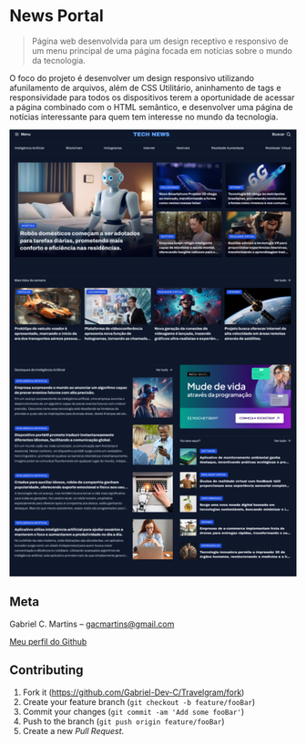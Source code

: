 # News Portal

> Página web desenvolvida para um design receptivo e responsivo de um menu principal de uma página focada em notícias sobre o mundo da tecnologia.

O foco do projeto é desenvolver um design responsivo utilizando afunilamento de arquivos, além de CSS Utilitário, aninhamento de tags e responsividade para todos os dispositivos terem a oportunidade de acessar a página combinado com o HTML semântico, e desenvolver uma página de notícias interessante para quem tem interesse no mundo da tecnologia.


<p align="center">
<img src="./assets/readme.png" alt="Protótipo do projeto.">
</p>

## Meta

Gabriel C. Martins – gacmartins@gmail.com

[Meu perfil do Github](https://github.com/Gabriel-Dev-C/)

## Contributing

1. Fork it (<https://github.com/Gabriel-Dev-C/Travelgram/fork>)
2. Create your feature branch (`git checkout -b feature/fooBar`)
3. Commit your changes (`git commit -am 'Add some fooBar'`)
4. Push to the branch (`git push origin feature/fooBar`)
5. Create a new _Pull Request_.
